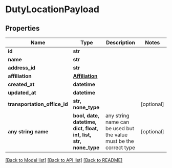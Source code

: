 # DutyLocationPayload


## Properties
Name | Type | Description | Notes
------------ | ------------- | ------------- | -------------
**id** | **str** |  | 
**name** | **str** |  | 
**address_id** | **str** |  | 
**affiliation** | [**Affiliation**](Affiliation.md) |  | 
**created_at** | **datetime** |  | 
**updated_at** | **datetime** |  | 
**transportation_office_id** | **str, none_type** |  | [optional] 
**any string name** | **bool, date, datetime, dict, float, int, list, str, none_type** | any string name can be used but the value must be the correct type | [optional]

[[Back to Model list]](../README.md#documentation-for-models) [[Back to API list]](../README.md#documentation-for-api-endpoints) [[Back to README]](../README.md)


